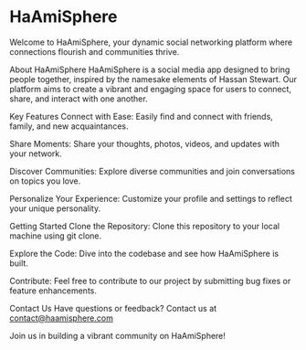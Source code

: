 # HaAmiSphere
Welcome to HaAmiSphere, your dynamic social networking platform where connections flourish and communities thrive.

About HaAmiSphere
HaAmiSphere is a social media app designed to bring people together, inspired by the namesake elements of Hassan Stewart. Our platform aims to create a vibrant and engaging space for users to connect, share, and interact with one another.

Key Features
Connect with Ease: Easily find and connect with friends, family, and new acquaintances.

Share Moments: Share your thoughts, photos, videos, and updates with your network.

Discover Communities: Explore diverse communities and join conversations on topics you love.

Personalize Your Experience: Customize your profile and settings to reflect your unique personality.

Getting Started
Clone the Repository: Clone this repository to your local machine using git clone.

Explore the Code: Dive into the codebase and see how HaAmiSphere is built.

Contribute: Feel free to contribute to our project by submitting bug fixes or feature enhancements.

Contact Us
Have questions or feedback? Contact us at contact@haamisphere.com

Join us in building a vibrant community on HaAmiSphere!

